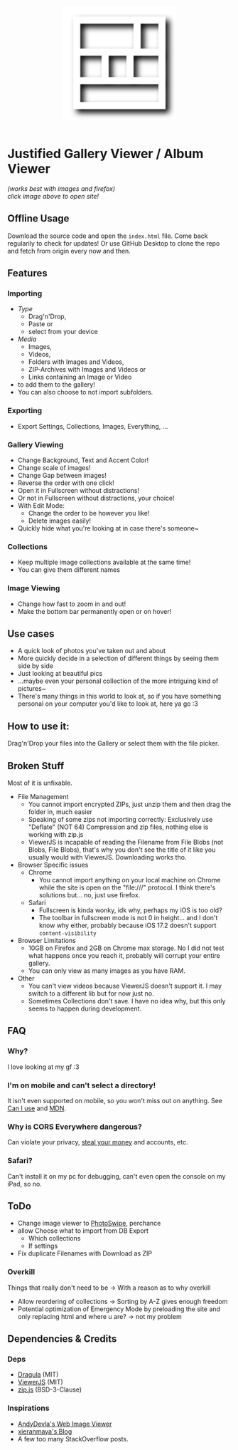 <div align="center"><a href="https://lopolin-lp.github.io/justified-gallery-viewer/"><img width="256" height="256" src="./assets/Justified Gallery Icon.svg"></a></div>
<br>

# Justified Gallery Viewer / Album Viewer
*(works best with images and firefox)*<br>
*click image above to open site!*

## Offline Usage
Download the source code and open the `index.html` file. Come back regularily to check for updates! Or use GitHub Desktop to clone the repo and fetch from origin every now and then.

## Features
### Importing
- *Type*
  - Drag'n'Drop,
  - Paste or
  - select from your device
- *Media*
  - Images,
  - Videos,
  - Folders with Images and Videos,
  - ZIP-Archives with Images and Videos or
  - Links containing an Image or Video
- to add them to the gallery!
- You can also choose to not import subfolders.

### Exporting
- Export Settings, Collections, Images, Everything, ...

### Gallery Viewing
- Change Background, Text and Accent Color!
- Change scale of images!
- Change Gap between images!
- Reverse the order with one click!
- Open it in Fullscreen without distractions!
- Or not in Fullscreen without distractions, your choice!
- With Edit Mode:
  - Change the order to be however you like!
  - Delete images easily!
- Quickly hide what you're looking at in case there's someone~

### Collections
- Keep multiple image collections available at the same time!
- You can give them different names

### Image Viewing
- Change how fast to zoom in and out!
- Make the bottom bar permanently open or on hover!

## Use cases
- A quick look of photos you've taken out and about
- More quickly decide in a selection of different things by seeing them side by side
- Just looking at beautiful pics
- ...maybe even your personal collection of the more intriguing kind of pictures~
- There's many things in this world to look at, so if you have something personal on your computer you'd like to look at, here ya go :3

## How to use it:
Drag'n'Drop your files into the Gallery or select them with the file picker.

## Broken Stuff
Most of it is unfixable.
- File Management
  - You cannot import encrypted ZIPs, just unzip them and then drag the folder in, much easier
  - Speaking of some zips not importing correctly: Exclusively use "Deflate" (NOT 64) Compression and zip files, nothing else is working with zip.js
  - ViewerJS is incapable of reading the Filename from File Blobs (not Blobs, File Blobs), that's why you don't see the title of it like you usually would with ViewerJS. Downloading works tho.
- Browser Specific issues
  - Chrome
    - You cannot import anything on your local machine on Chrome while the site is open on the "file:///" protocol. I think there's solutions but... no, just use firefox.
  - Safari
    - Fullscreen is kinda wonky, idk why, perhaps my iOS is too old?
    - The toolbar in fullscreen mode is not 0 in height... and I don't know why either, probably because iOS 17.2 doesn't support `content-visibility`
- Browser Limitations
  - 10GB on Firefox and 2GB on Chrome max storage. No I did not test what happens once you reach it, probably will corrupt your entire gallery.
  - You can only view as many images as you have RAM.
- Other
  - You can't view videos because ViewerJS doesn't support it. I may switch to a different lib but for now just no.
  - Sometimes Collections don't save. I have no idea why, but this only seems to happen during development.

## FAQ
### Why?
I love looking at my gf :3

### I'm on mobile and can't select a directory!
It isn't even supported on mobile, so you won't miss out on anything. See [Can I use](https://caniuse.com/input-file-directory) and [MDN](https://developer.mozilla.org/en-US/docs/Web/API/HTMLInputElement/webkitdirectory).

### Why is CORS Everywhere dangerous?
Can violate your privacy, [steal your money](https://portswigger.net/research/exploiting-cors-misconfigurations-for-bitcoins-and-bounties) and accounts, etc.

### Safari?
Can't install it on my pc for debugging, can't even open the console on my iPad, so no.

## ToDo
- Change image viewer to [PhotoSwipe](https://github.com/dimsemenov/photoswipe), perchance
- allow Choose what to import from DB Export
  - Which collections
  - If settings
- Fix duplicate Filenames with Download as ZIP

### Overkill
Things that really don't need to be -> With a reason as to why overkill
- Allow reordering of collections -> Sorting by A-Z gives enough freedom
- Potential optimization of Emergency Mode by preloading the site and only replacing html and where u are? -> not my problem

## Dependencies & Credits
### Deps
- [Dragula](https://bevacqua.github.io/dragula/) (MIT)
- [ViewerJS](https://fengyuanchen.github.io/viewerjs/) (MIT)
- [zip.js](https://gildas-lormeau.github.io/zip.js/) (BSD-3-Clause)

### Inspirations
- [AndyDevla's Web Image Viewer](https://github.com/AndyDevla/web-Image-Viewer)
- [xieranmaya's Blog](https://github.com/xieranmaya/blog/issues/6)
- A few too many StackOverflow posts.